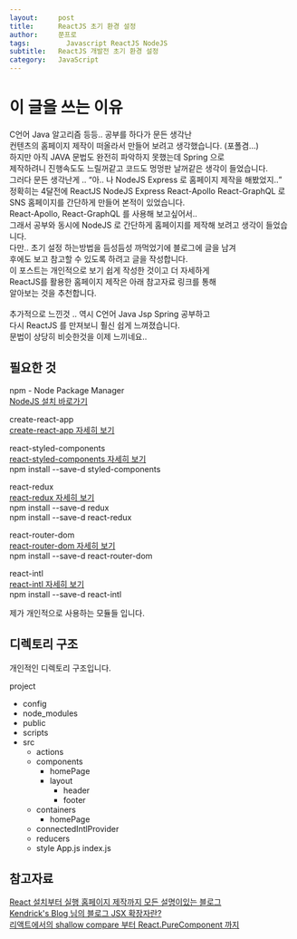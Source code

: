 ```yaml
---
layout:     post
title:      ReactJS 초기 환경 설정
author:     쭌프로
tags: 		  Javascript ReactJS NodeJS
subtitle:   ReactJS 개발전 초기 환경 설정
category:   JavaScript
---
```

<!-- Start Writing Below in Markdown -->

# 이 글을 쓰는 이유

<p>
  C언어 Java 알고리즘 등등.. 공부를 하다가 문든 생각난 <br/>
  컨텐츠의 홈페이지 제작이 떠올라서 만들어 보려고 생각했습니다. (포폴겸...) <br/>
  하지만 아직 JAVA 문법도 완전히 파악하지 못했는데 Spring 으로 <br/>
  제작하려니 진행속도도 느릴꺼같고 코드도 멍멍판 날꺼같은 생각이 들었습니다. <br/>
  그러다 문든 생각난게 .. <q>아.. 나 NodeJS Express 로 홈페이지 제작을 해봤었지..</q> <br/>
  정확히는 4달전에 ReactJS NodeJS Express React-Apollo React-GraphQL 로  <br/>
  SNS 홈페이지를 간단하게 만들어 본적이 있었습니다. <br/>
  React-Apollo, React-GraphQL 를 사용해 보고싶어서..  <br/>
  그래서 공부와 동시에 NodeJS 로 간단하게 홈페이지를 제작해 보려고 생각이 들었습니다. <br/>
  다만.. 초기 설정 하는방법을 듬성듬성 까먹었기에 블로그에 글을 남겨 <br/>
  후에도 보고 참고할 수 있도록 하려고 글을 작성합니다. <br/>
  이 포스트는 개인적으로 보기 쉽게 작성한 것이고 더 자세하게 <br/>
  ReactJS를 활용한 홈페이지 제작은 아래 참고자료 링크를 통해 <br/>
  알아보는 것을 추천합니다. <br/>
  <br/>
  추가적으로 느낀것 .. 역시 C언어 Java Jsp Spring 공부하고 <br/>
  다시 ReactJS 를 만져보니 훨신 쉽게 느껴졌습니다. <br/>
  문법이 상당히 비슷한것을 이제 느끼네요..
</p>

## 필요한 것

npm - Node Package Manager <br/>
<a href="https://nodejs.org/ko/">NodeJS 설치 바로가기</a>

create-react-app <br/>
<a href="https://github.com/facebook/create-react-app">create-react-app 자세히 보기</a>

react-styled-components <br/>
<a href="https://www.styled-components.com/">react-styled-components 자세히 보기</a> <br/>
npm install --save-d styled-components

react-redux <br/>
<a href="https://redux.js.org/basics/usage-with-react">react-redux 자세히 보기</a> <br/>
npm install --save-d redux <br/>
npm install --save-d react-redux

react-router-dom <br/>
<a href="https://reacttraining.com/react-router/web/guides/quick-start">react-router-dom 자세히 보기</a> <br/>
npm install --save-d react-router-dom

react-intl <br/>
<a href="https://www.npmjs.com/package/react-intl">react-intl 자세히 보기</a> <br/>
npm install --save-d react-intl

제가 개인적으로 사용하는 모듈들 입니다.

## 디렉토리 구조

개인적인 디렉토리 구조입니다.

project
  - config
  - node_modules
  - public
  - scripts
  - src
    - actions
    - components
      - homePage
      - layout
        - header
        - footer
    - containers
      - homePage
    - connectedIntlProvider
    - reducers
    - style
      App.js
      index.js
     
## 참고자료

<a href="https://velopert.com/reactjs-tutorials">React 설치부터 실행 홈페이지 제작까지 모든 설명이있는 블로그</a> <br/>
<a href="https://blog.sonim1.com/175">Kendrick's Blog 님의 블로그 JSX 확장자란?</a> <br/>
<a href="https://ideveloper2.tistory.com/159">리액트에서의 shallow compare 부터 React.PureComponent 까지</a>
